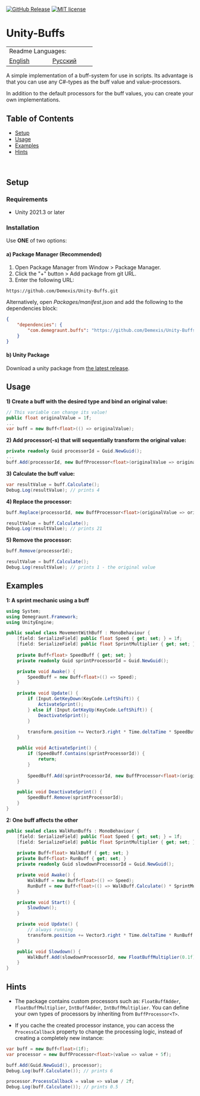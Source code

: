 
[![GitHub Release](https://img.shields.io/github/v/release/Demexis/Unity-Buffs.svg)](https://github.com/Demexis/Unity-Buffs/releases/latest)
[![MIT license](https://img.shields.io/badge/license-MIT-blue.svg)](LICENSE)
# Unity-Buffs

<table>
  <tr></tr>
  <tr>
    <td colspan="3">Readme Languages:</td>
  </tr>
  <tr></tr>
  <tr>
    <td nowrap width="100">
      <a href="https://github.com/Demexis/Unity-Buffs">
        <span>English</span>
      </a>  
    </td>
    <td nowrap width="100">
      <a href="https://github.com/Demexis/Unity-Buffs/blob/main/README-RU.md">
        <span>Русский</span>
      </a>  
    </td>
  </tr>
</table>

A simple implementation of a buff-system for use in scripts. Its advantage is that you can use any C#-types as the buff value and value-processors.

In addition to the default processors for the buff values, you can create your own implementations.

## Table of Contents
- [Setup](#setup)
- [Usage](#usage)
- [Examples](#examples)
- [Hints](#hints)

<br>

## Setup

### Requirements

* Unity 2021.3 or later

### Installation

Use __ONE__ of two options:

#### a) Package Manager (Recommended)
1. Open Package Manager from Window > Package Manager.
2. Click the "+" button > Add package from git URL.
3. Enter the following URL:
```
https://github.com/Demexis/Unity-Buffs.git
```

Alternatively, open *Packages/manifest.json* and add the following to the dependencies block:

```json
{
    "dependencies": {
        "com.demegraunt.buffs": "https://github.com/Demexis/Unity-Buffs.git"
    }
}
```

#### b) Unity Package
Download a unity package from [the latest release](../../releases).

## Usage
__1) Create a buff with the desired type and bind an original value:__
```cs
// This variable can change its value!
public float originalValue = 1f;
...
var buff = new Buff<float>(() => originalValue);
```

__2) Add processor(-s) that will sequentially transform the original value:__
```cs
private readonly Guid processorId = Guid.NewGuid();
...
buff.Add(processorId, new BuffProcessor<float>(originalValue => originalValue * 4f));
```
  
__3) Calculate the buff value:__
```cs
var resultValue = buff.Calculate();
Debug.Log(resultValue); // prints 4
```
  
__4) Replace the processor:__
```cs
buff.Replace(processorId, new BuffProcessor<float>(originalValue => originalValue + 20f));

resultValue = buff.Calculate();
Debug.Log(resultValue); // prints 21
```

__5) Remove the processor:__
```cs
buff.Remove(processorId);

resultValue = buff.Calculate();
Debug.Log(resultValue); // prints 1 - the original value
```

## Examples
__1: A sprint mechanic using a buff__

```cs
using System;
using Demegraunt.Framework;
using UnityEngine;

public sealed class MovementWithBuff : MonoBehaviour {
    [field: SerializeField] public float Speed { get; set; } = 1f;
    [field: SerializeField] public float SprintMultiplier { get; set; } = 4f;
    
    private Buff<float> SpeedBuff { get; set; }
    private readonly Guid sprintProcessorId = Guid.NewGuid();

    private void Awake() {
        SpeedBuff = new Buff<float>(() => Speed);
    }

    private void Update() {
        if (Input.GetKeyDown(KeyCode.LeftShift)) {
            ActivateSprint();
        } else if (Input.GetKeyUp(KeyCode.LeftShift)) {
            DeactivateSprint();
        }

        transform.position += Vector3.right * Time.deltaTime * SpeedBuff.Calculate();
    }

    public void ActivateSprint() {
        if (SpeedBuff.Contains(sprintProcessorId)) {
            return;
        }
        
        SpeedBuff.Add(sprintProcessorId, new BuffProcessor<float>(originalValue => originalValue * SprintMultiplier));
    }

    public void DeactivateSprint() {
        SpeedBuff.Remove(sprintProcessorId);
    }
}
```

__2: One buff affects the other__
```cs
public sealed class WalkRunBuffs : MonoBehaviour {
    [field: SerializeField] public float Speed { get; set; } = 1f;
    [field: SerializeField] public float SprintMultiplier { get; set; } = 4f;
    
    private Buff<float> WalkBuff { get; set; }
    private Buff<float> RunBuff { get; set; }
    private readonly Guid slowdownProcessorId = Guid.NewGuid();

    private void Awake() {
        WalkBuff = new Buff<float>(() => Speed);
        RunBuff = new Buff<float>(() => WalkBuff.Calculate() * SprintMultiplier);
    }

    private void Start() {
        Slowdown();
    }

    private void Update() {
        // always running
        transform.position += Vector3.right * Time.deltaTime * RunBuff.Calculate();
    }

    public void Slowdown() {
        WalkBuff.Add(slowdownProcessorId, new FloatBuffMultiplier(0.1f));
    }
}
```

## Hints
* The package contains custom processors such as: `FloatBuffAdder`, `FloatBuffMultiplier`, `IntBuffAdder`, `IntBuffMultiplier`. You can define your own types of processors by inheriting from `BuffProcessor<T>`.

* If you cache the created processor instance, you can access the `ProcessCallback` property to change the processing logic, instead of creating a completely new instance:
```cs
var buff = new Buff<float>(1f);
var processor = new BuffProcessor<float>(value => value + 5f);

buff.Add(Guid.NewGuid(), processor);
Debug.Log(buff.Calculate()); // prints 6

processor.ProcessCallback = value => value / 2f;
Debug.Log(buff.Calculate()); // prints 0.5
```

